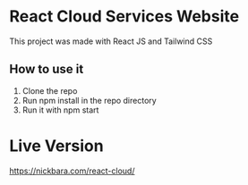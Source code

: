 # React Cloud Services Website

This project was made with React JS and Tailwind CSS

## How to use it

1. Clone the repo
2. Run npm install in the repo directory
3. Run it with npm start

# Live Version

https://nickbara.com/react-cloud/

